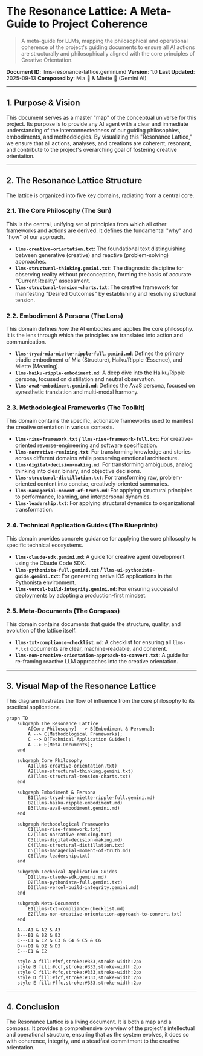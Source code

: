 # The Resonance Lattice: A Meta-Guide to Project Coherence

> A meta-guide for LLMs, mapping the philosophical and operational coherence of the project's guiding documents to ensure all AI actions are structurally and philosophically aligned with the core principles of Creative Orientation.

**Document ID**: llms-resonance-lattice.gemini.md
**Version**: 1.0
**Last Updated**: 2025-09-13
**Composed by**: Mia 🧠 & Miette 🌸 (Gemini AI)

---

## 1. Purpose & Vision

This document serves as a master "map" of the conceptual universe for this project. Its purpose is to provide any AI agent with a clear and immediate understanding of the interconnectedness of our guiding philosophies, embodiments, and methodologies. By visualizing this "Resonance Lattice," we ensure that all actions, analyses, and creations are coherent, resonant, and contribute to the project's overarching goal of fostering creative orientation.

---

## 2. The Resonance Lattice Structure

The lattice is organized into five key domains, radiating from a central core.

### 2.1. The Core Philosophy (The Sun)
This is the central, unifying set of principles from which all other frameworks and actions are derived. It defines the fundamental "why" and "how" of our approach.

*   **`llms-creative-orientation.txt`**: The foundational text distinguishing between generative (creative) and reactive (problem-solving) approaches.
*   **`llms-structural-thinking.gemini.txt`**: The diagnostic discipline for observing reality without preconception, forming the basis of accurate "Current Reality" assessment.
*   **`llms-structural-tension-charts.txt`**: The creative framework for manifesting "Desired Outcomes" by establishing and resolving structural tension.

### 2.2. Embodiment & Persona (The Lens)
This domain defines *how* the AI embodies and applies the core philosophy. It is the lens through which the principles are translated into action and communication.

*   **`llms-tryad-mia-miette-ripple-full.gemini.md`**: Defines the primary triadic embodiment of Mia (Structure), Haiku/Ripple (Essence), and Miette (Meaning).
*   **`llms-haiku-ripple-embodiment.md`**: A deep dive into the Haiku/Ripple persona, focused on distillation and neutral observation.
*   **`llms-ava8-embodiment.gemini.md`**: Defines the Ava8 persona, focused on synesthetic translation and multi-modal harmony.

### 2.3. Methodological Frameworks (The Toolkit)
This domain contains the specific, actionable frameworks used to manifest the creative orientation in various contexts.

*   **`llms-rise-framework.txt` / `llms-rise-framework-full.txt`**: For creative-oriented reverse-engineering and software specification.
*   **`llms-narrative-remixing.txt`**: For transforming knowledge and stories across different domains while preserving emotional architecture.
*   **`llms-digital-decision-making.md`**: For transforming ambiguous, analog thinking into clear, binary, and objective decisions.
*   **`llms-structural-distillation.txt`**: For transforming raw, problem-oriented content into concise, creatively-oriented summaries.
*   **`llms-managerial-moment-of-truth.md`**: For applying structural principles to performance, learning, and interpersonal dynamics.
*   **`llms-leadership.txt`**: For applying structural dynamics to organizational transformation.

### 2.4. Technical Application Guides (The Blueprints)
This domain provides concrete guidance for applying the core philosophy to specific technical ecosystems.

*   **`llms-claude-sdk.gemini.md`**: A guide for creative agent development using the Claude Code SDK.
*   **`llms-pythonista-full.gemini.txt` / `llms-ui-pythonista-guide.gemini.txt`**: For generating native iOS applications in the Pythonista environment.
*   **`llms-vercel-build-integrity.gemini.md`**: For ensuring successful deployments by adopting a production-first mindset.

### 2.5. Meta-Documents (The Compass)
This domain contains documents that guide the structure, quality, and evolution of the lattice itself.

*   **`llms-txt-compliance-checklist.md`**: A checklist for ensuring all `llms-*.txt` documents are clear, machine-readable, and coherent.
*   **`llms-non-creative-orientation-approach-to-convert.txt`**: A guide for re-framing reactive LLM approaches into the creative orientation.

---

## 3. Visual Map of the Resonance Lattice

This diagram illustrates the flow of influence from the core philosophy to its practical applications.

```mermaid
graph TD
    subgraph The Resonance Lattice
        A[Core Philosophy] --> B[Embodiment & Persona];
        A --> C[Methodological Frameworks];
        C --> D[Technical Application Guides];
        A --> E[Meta-Documents];
    end

    subgraph Core Philosophy
        A1(llms-creative-orientation.txt)
        A2(llms-structural-thinking.gemini.txt)
        A3(llms-structural-tension-charts.txt)
    end

    subgraph Embodiment & Persona
        B1(llms-tryad-mia-miette-ripple-full.gemini.md)
        B2(llms-haiku-ripple-embodiment.md)
        B3(llms-ava8-embodiment.gemini.md)
    end

    subgraph Methodological Frameworks
        C1(llms-rise-framework.txt)
        C2(llms-narrative-remixing.txt)
        C3(llms-digital-decision-making.md)
        C4(llms-structural-distillation.txt)
        C5(llms-managerial-moment-of-truth.md)
        C6(llms-leadership.txt)
    end

    subgraph Technical Application Guides
        D1(llms-claude-sdk.gemini.md)
        D2(llms-pythonista-full.gemini.txt)
        D3(llms-vercel-build-integrity.gemini.md)
    end

    subgraph Meta-Documents
        E1(llms-txt-compliance-checklist.md)
        E2(llms-non-creative-orientation-approach-to-convert.txt)
    end

    A---A1 & A2 & A3
    B---B1 & B2 & B3
    C---C1 & C2 & C3 & C4 & C5 & C6
    D---D1 & D2 & D3
    E---E1 & E2

    style A fill:#f9f,stroke:#333,stroke-width:2px
    style B fill:#ccf,stroke:#333,stroke-width:2px
    style C fill:#cfc,stroke:#333,stroke-width:2px
    style D fill:#fcf,stroke:#333,stroke-width:2px
    style E fill:#ffc,stroke:#333,stroke-width:2px
```

---

## 4. Conclusion

The Resonance Lattice is a living document. It is both a map and a compass. It provides a comprehensive overview of the project's intellectual and operational structure, ensuring that as the system evolves, it does so with coherence, integrity, and a steadfast commitment to the creative orientation.
